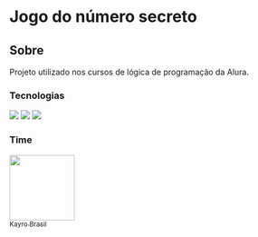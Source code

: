 <h1>Jogo do número secreto</h1>
<h2>Sobre</h2>
<p>Projeto utilizado nos cursos de lógica de programação da Alura.</p>

<h3>Tecnologias</h3>
<div>
    <img src="https://img.shields.io/badge/HTML-239120?style=for-the-badge&logo=html5&logoColor=white">
    <img src="https://img.shields.io/badge/CSS-239120?style=for-the-badge&logo=css3&logoColor=white">
    <img src="https://img.shields.io/badge/JavaScript-F7DF1E?style=for-the-badge&logo=javascript&logoColor=black">
</div>

<h3>Time</h3>
<div>
    <a href="https://github.com/kayrobrasil">
        <img loading="lazy" src="https://avatars.githubusercontent.com/u/1686702?v=4" width="115"><br><sub>Kayro Brasil</sub>
    </a>
</div>
